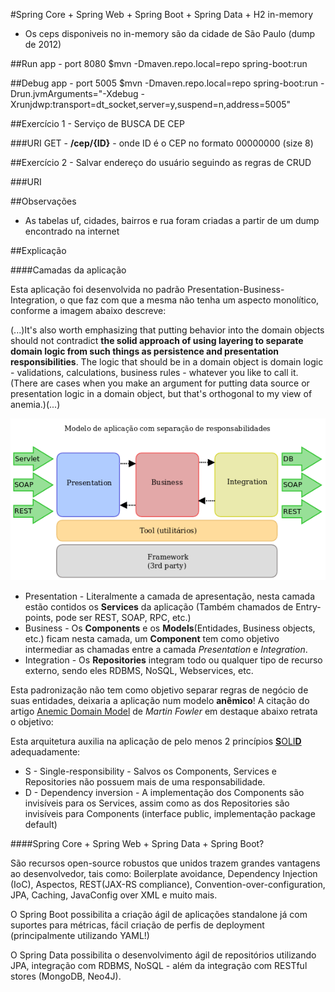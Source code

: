 #Spring Core + Spring Web + Spring Boot + Spring Data + H2 in-memory
* Os ceps disponiveis no in-memory são da cidade de São Paulo (dump de 2012)

##Run app - port 8080
$mvn -Dmaven.repo.local=repo spring-boot:run

##Debug app - port 5005
$mvn -Dmaven.repo.local=repo spring-boot:run -Drun.jvmArguments="-Xdebug -Xrunjdwp:transport=dt_socket,server=y,suspend=n,address=5005"


##Exercício 1 - Serviço de BUSCA DE CEP

###URI
GET - **/cep/{ID}** - onde ID é o CEP no formato 00000000 (size 8)

##Exercício 2 - Salvar endereço do usuário seguindo as regras de CRUD

###URI

##Observações
- As tabelas uf, cidades, bairros e rua foram criadas a partir de um dump encontrado na internet

##Explicação

####Camadas da aplicação

Esta aplicação foi desenvolvida no padrão Presentation-Business-Integration, o que faz com que a mesma não tenha um aspecto monolítico, conforme a imagem abaixo descreve:


(...)It's also worth emphasizing that putting behavior into the domain objects should not contradict **the solid approach of using layering to separate domain logic from such things as persistence and presentation responsibilities**. The logic that should be in a domain object is domain logic - validations, calculations, business rules - whatever you like to call it. (There are cases when you make an argument for putting data source or presentation logic in a domain object, but that's orthogonal to my view of anemia.)(...)

![](./readme/img/Diagrama-separacao.png)

-	Presentation - Literalmente a camada de apresentação, nesta camada estão contidos os **Services** da aplicação (Também chamados de Entry-points, pode ser REST, SOAP, RPC, etc.)
-	Business - Os **Components** e os **Models**(Entidades, Business objects, etc.) ficam nesta camada, um **Component** tem como objetivo intermediar as chamadas entre a camada *Presentation* e *Integration*.
-	Integration - Os **Repositories** integram todo ou qualquer tipo de recurso externo, sendo eles RDBMS, NoSQL, Webservices, etc.

Esta padronização não tem como objetivo separar regras de negócio de suas entidades, deixaria a aplicação num modelo **anêmico**! A citação do artigo [Anemic Domain Model](http://www.martinfowler.com/bliki/AnemicDomainModel.html) de *Martin Fowler* em destaque abaixo retrata o objetivo:

Esta arquitetura auxilia na aplicação de pelo menos 2 princípios [**S**OLI**D**](https://scotch.io/bar-talk/s-o-l-i-d-the-first-five-principles-of-object-oriented-design) adequadamente:
-	S - Single-responsibility - Salvos os Components, Services e Repositories não possuem mais de uma responsabilidade.
-	D - Dependency inversion - A implementação dos Components são invisíveis para os Services, assim como as dos Repositories são invisíveis para Components (interface public, implementação package default)

####Spring Core + Spring Web + Spring Data + Spring Boot?

São recursos open-source robustos que unidos trazem grandes vantagens ao desenvolvedor, tais como: Boilerplate avoidance, Dependency Injection (IoC), Aspectos, REST(JAX-RS compliance), Convention-over-configuration, JPA, Caching, JavaConfig over XML e muito mais.

O Spring Boot possibilita a criação ágil de aplicações standalone já com suportes para métricas, fácil criação de perfis de deployment (principalmente utilizando YAML!)

O Spring Data possibilita o desenvolvimento ágil de repositórios utilizando JPA, integração com RDBMS, NoSQL - além da integração com RESTful stores (MongoDB, Neo4J).
